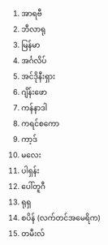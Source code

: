 1. အာရဗီ
2. ဘီလာရု
3. မြန်မာ
4. အင်္ဂလိပ်
5. အင်ဒိုနီးရှား
6. ဂျိန်းဖော
7. ကန်နာဒါ
8. ကရင်စကော
9. ကာ့ဒ်
10. မလေး
11. ပါရှန်း
12. ပေါ်တူဂီ
13. ရုရှ
14. စပိန် (လက်တင်အမေရိက)
15. တမီးလ်